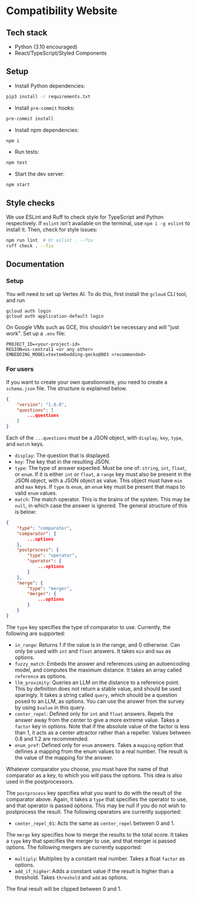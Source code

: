 # Compatibility Website

## Tech stack

- Python (3.10 encouraged)
- React/TypeScript/Styled Components

## Setup

- Install Python dependencies:
```sh
pip3 install -r requirements.txt
```

- Install `pre-commit` hooks:
```sh
pre-commit install
```

- Install npm dependencies:
```sh
npm i
```

- Run tests:
```sh
npm test
```

- Start the dev server:
```
npm start
```

## Style checks

We use ESLint and Ruff to check style for TypeScript and Python respectively. If `eslint` isn't available on the terminal, use `npm i -g eslint` to install it. Then, check for style issues:

```sh
npm run lint  # Or eslint . --fix
ruff check . --fix
```

## Documentation

### Setup

You will need to set up Vertex AI. To do this, first install the `gcloud` CLI tool, and run
```
gcloud auth login
gcloud auth application-default login
```

On Google VMs such as GCE, this shouldn't be necessary and will "just work". Set up a `.env` file:
```
PROJECT_ID=<your-project-id>
REGION=us-central1 <or any other>
EMBEDDING_MODEL=textembedding-gecko@003 <recommended>
```

### For users

If you want to create your own questionnaire, you need to create a `schema.json` file. The structure is explained below.

```json
{
    "version": "1.0.0",
    "questions": [
        ...questions
    ]
}
```

Each of the `...questions` must be a JSON object, with `display`, `key`, `type`, and `match` keys.

* `display`: The question that is displayed.
* `key`: The key that in the resulting JSON.
* `type`: The type of answer expected. Must be one of: `string`, `int`, `float`, or `enum`. If it is either `int` or `float`, a `range` key must also be present in the JSON object, with a JSON object as value. This object must have `min` and `max` keys. If `type` is `enum`, an `enum` key must be present that maps to valid `enum` values.
* `match`: The match operator. This is the brains of the system. This may be `null`, in which case the answer is ignored. The general structure of this is below:

```json
{
    "type": "comparator",
    "comparator": {
        ...options
    },
    "postprocess": {
        "type": "operator",
        "operator": {
            ...options
        }
    },
    "merge": {
        "type": "merger",
        "merger": {
            ...options
        }
    }
}
```

The `type` key specifies the type of comparator to use. Currently, the following are supported:
* `in_range`: Returns 1 if the value is in the range, and 0 otherwise. Can only be used with `int` and `float` answers. It takes `min` and `max` as options.
* `fuzzy_match`: Embeds the answer and references using an autoencoding model, and computes the maximum distance. It takes an array called `reference` as options.
* `llm_proximity`: Queries an LLM on the distance to a reference point. This by definition does not return a stable value, and should be used sparingly. It takes a string called `query`, which should be a question posed to an LLM, as options. You can use the answer from the survey by using `$value` in this query.
* `center_repel`: Defined only for `int` and `float` answers. Repels the answer away from the center to give a more extreme value. Takes a `factor` key in options. Note that if the absolute value of the factor is less than 1, it acts as a center attractor rather than a repeller. Values between 0.8 and 1.2 are recommended.
* `enum_pref`: Defined only for `enum` answers. Takes a `mapping` option that defines a mapping from the enum values to a real number. The result is the value of the mapping for the answer.

Whatever comparator you choose, you must have the name of that comparator as a key, to which you will pass the options. This idea is also used in the postprocessors.

The `postprocess` key specifies what you want to do with the result of the comparator above. Again, it takes a `type` that specifies the operator to use, and that operator is passed options. This may be null if you do not wish to postprocess the result. The following operators are currently supported:
* `center_repel_01`: Acts the same as `center_repel` between 0 and 1.

The `merge` key specifies how to merge the results to the total score. It takes a `type` key that specifies the merger to use, and that merger is passed options. The following mergers are currently supported:
* `multiply`: Multiplies by a constant real number. Takes a float `factor` as options.
* `add_if_higher`: Adds a constant value if the result is higher than a threshold. Takes `threshold` and `add` as options.

The final result will be clipped between 0 and 1.
